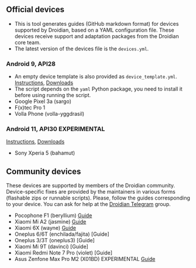 ## Official devices
- This is tool generates guides (GitHub markdown format) for devices supported by Droidian, based on a YAML configuration file.
These devices receive support and adaptation packages from the Droidian core team.
- The latest version of the devices file is the `devices.yml`.
### Android 9, API28
- An empty device template is also provided as `device_template.yml`.
[Instructions](https://github.com/droidian-images/rootfs-api28gsi-all), [Downloads](https://github.com/droidian-images/rootfs-api28gsi-all/releases)
- The script depends on the `yaml` Python package, you need to install it before using running the script.
- Google Pixel 3a (sargo)
- F(x)tec Pro 1
- Volla Phone (volla-yggdrasil)

### Android 11, API30 EXPERIMENTAL
[Instructions](https://github.com/droidian-images/rootfs-api30gsi-all), [Downloads](https://github.com/droidian-images/rootfs-api30gsi-all/releases)
- Sony Xperia 5 (bahamut)

## Community devices
These devices are supported by members of the Droidian community. Device-specific fixes are provided by the maintainers in various forms (flashable zips or runnable scripts). Please, follow the guides corresponding to your device. You can ask for help at the [Droidian Telegram](https://t.me/droidianlinux) group.
- Pocophone F1 (beryllium) [Guide](https://github.com/Unofficial-droidian-for-pocof1/droidian-beryllium-guide/tree/update)
- Xiaomi Mi A2 (jasmine) [Guide](https://github.com/thomashastings/droidian-jasmine-guide)
- Xiaomi 6X (wayne) [Guide](https://github.com/thomashastings/droidian-wayne-guide)
- Oneplus 6/6T (enchilada/fajita) [Guide]
- Oneplus 3/3T (oneplus3) [Guide]
- Xiaomi Mi 9T (davinci) [Guide]
- Xiaomi Redmi Note 7 Pro (violet) [Guide]
- Asus Zenfone Max Pro M2 (X01BD) EXPERIMENTAL [Guide](https://github.com/thomashastings/droidian-x01bd-guide)
